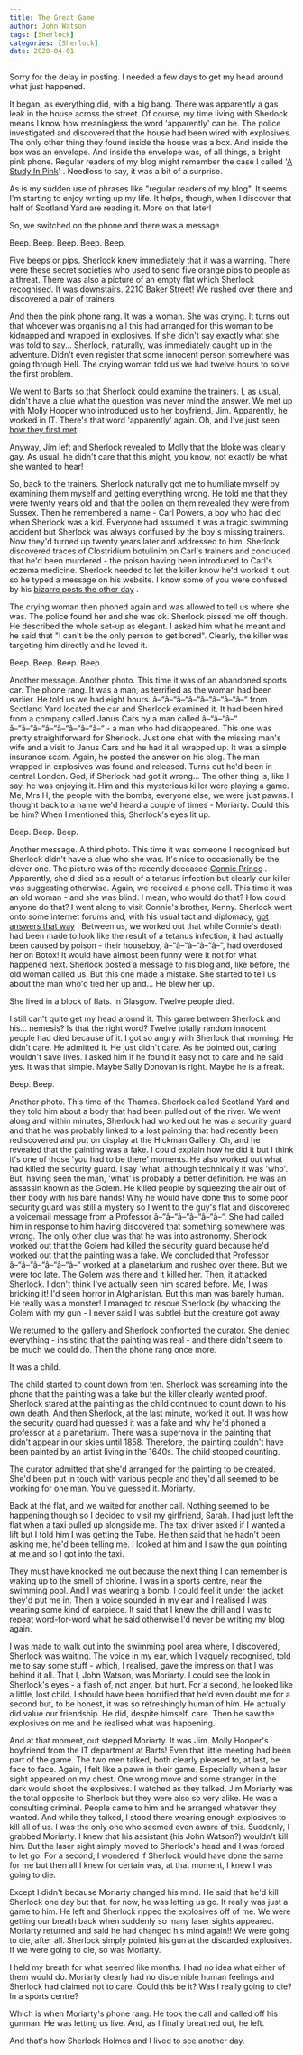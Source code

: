 ```yaml
---
title: The Great Game
author: John Watson
tags: [Sherlock]
categories: [Sherlock]
date: 2020-04-01 
---
```

Sorry for the delay in posting. I needed a few days to get my head around what just happened.

It began, as everything did, with a big bang. There was apparently a gas leak in the house across the street. Of course, my time living with Sherlock means I know how meaningless the word 'apparently' can be. The police investigated and discovered that the house had been wired with explosives. The only other thing they found inside the house was a box. And inside the box was an envelope. And inside the envelope was, of all things, a bright pink phone. Regular readers of my blog might remember the case I called '[A Study In Pink](http://www.johnwatsonblog.co.uk/blog/07february "A Study In Pink")' . Needless to say, it was a bit of a surprise.

As is my sudden use of phrases like "regular readers of my blog". It seems I'm starting to enjoy writing up my life. It helps, though, when I discover that half of Scotland Yard are reading it. More on that later!

So, we switched on the phone and there was a message.

Beep. Beep. Beep. Beep. Beep.

Five beeps or pips. Sherlock knew immediately that it was a warning. There were these secret societies who used to send five orange pips to people as a threat. There was also a picture of an empty flat which Sherlock recognised. It was downstairs. 221C Baker Street! We rushed over there and discovered a pair of trainers.

And then the pink phone rang. It was a woman. She was crying. It turns out that whoever was organising all this had arranged for this woman to be kidnapped and wrapped in explosives. If she didn't say exactly what she was told to say... Sherlock, naturally, was immediately caught up in the adventure. Didn't even register that some innocent person somewhere was going through Hell. The crying woman told us we had twelve hours to solve the first problem.

We went to Barts so that Sherlock could examine the trainers. I, as usual, didn't have a clue what the question was never mind the answer. We met up with Molly Hooper who introduced us to her boyfriend, Jim. Apparently, he worked in IT. There's that word 'apparently' again. Oh, and I've just seen [how they first met](http://www.mollyhooper.co.uk/blog/25march "how they first met") .

Anyway, Jim left and Sherlock revealed to Molly that the bloke was clearly gay. As usual, he didn't care that this might, you know, not exactly be what she wanted to hear!

So, back to the trainers. Sherlock naturally got me to humiliate myself by examining them myself and getting everything wrong. He told me that they were twenty years old and that the pollen on them revealed they were from Sussex. Then he remembered a name - Carl Powers, a boy who had died when Sherlock was a kid. Everyone had assumed it was a tragic swimming accident but Sherlock was always confused by the boy's missing trainers. Now they'd turned up twenty years later and addressed to him. Sherlock discovered traces of Clostridium botulinim on Carl's trainers and concluded that he'd been murdered - the poison having been introduced to Carl's eczema medicine. Sherlock needed to let the killer know he'd worked it out so he typed a message on his website. I know some of you were confused by his [bizarre posts the other day](http://www.thescienceofdeduction.co.uk/forum/page4 "bizarre posts the other day") .

The crying woman then phoned again and was allowed to tell us where she was. The police found her and she was ok. Sherlock pissed me off though. He described the whole set-up as elegant. I asked him what he meant and he said that "I can't be the only person to get bored". Clearly, the killer was targeting him directly and he loved it.

Beep. Beep. Beep. Beep.

Another message. Another photo. This time it was of an abandoned sports car. The phone rang. It was a man, as terrified as the woman had been earlier. He told us we had eight hours. â–“â–“â–“â–“â–“â–“â–“â–“ from Scotland Yard located the car and Sherlock examined it. It had been hired from a company called Janus Cars by a man called â–“â–“â–“ â–“â–“â–“â–“â–“â–“â–“â–“ - a man who had disappeared. This one was pretty straightforward for Sherlock. Just one chat with the missing man's wife and a visit to Janus Cars and he had it all wrapped up. It was a simple insurance scam. Again, he posted the answer on his blog. The man wrapped in explosives was found and released. Turns out he'd been in central London. God, if Sherlock had got it wrong... The other thing is, like I say, he was enjoying it. Him and this mysterious killer were playing a game. Me, Mrs H, the people with the bombs, everyone else, we were just pawns. I thought back to a name we'd heard a couple of times - Moriarty. Could this be him? When I mentioned this, Sherlock's eyes lit up.

Beep. Beep. Beep.

Another message. A third photo. This time it was someone I recognised but Sherlock didn't have a clue who she was. It's nice to occasionally be the clever one. The picture was of the recently deceased [Connie Prince](http://www.connieprince.co.uk/ "Connie Prince") . Apparently, she'd died as a result of a tetanus infection but clearly our killer was suggesting otherwise. Again, we received a phone call. This time it was an old woman - and she was blind. I mean, who would do that? How could anyone do that? I went along to visit Connie's brother, Kenny. Sherlock went onto some internet forums and, with his usual tact and diplomacy, [got answers that way]([链接地址](http://www.connieprince.co.uk/message-board) "got answers that way") . Between us, we worked out that while Connie's death had been made to look like the result of a tetanus infection, it had actually been caused by poison - their houseboy, â–“â–“â–“â–“â–“, had overdosed her on Botox! It would have almost been funny were it not for what happened next. Sherlock posted a message to his blog and, like before, the old woman called us. But this one made a mistake. She started to tell us about the man who'd tied her up and... He blew her up.

She lived in a block of flats. In Glasgow. Twelve people died.

I still can't quite get my head around it. This game between Sherlock and his... nemesis? Is that the right word? Twelve totally random innocent people had died because of it. I got so angry with Sherlock that morning. He didn't care. He admitted it. He just didn't care. As he pointed out, caring wouldn't save lives. I asked him if he found it easy not to care and he said yes. It was that simple. Maybe Sally Donovan is right. Maybe he is a freak.

Beep. Beep.

Another photo. This time of the Thames. Sherlock called Scotland Yard and they told him about a body that had been pulled out of the river. We went along and within minutes, Sherlock had worked out he was a security guard and that he was probably linked to a lost painting that had recently been rediscovered and put on display at the Hickman Gallery. Oh, and he revealed that the painting was a fake. I could explain how he did it but I think it's one of those 'you had to be there' moments. He also worked out what had killed the security guard. I say 'what' although technically it was 'who'. But, having seen the man, 'what' is probably a better definition. He was an assassin known as the Golem. He killed people by squeezing the air out of their body with his bare hands! Why he would have done this to some poor security guard was still a mystery so I went to the guy's flat and discovered a voicemail message from a Professor â–“â–“â–“â–“â–“â–“. She had called him in response to him having discovered that something somewhere was wrong. The only other clue was that he was into astronomy. Sherlock worked out that the Golem had killed the security guard because he'd worked out that the painting was a fake. We concluded that Professor â–“â–“â–“â–“â–“â–“ worked at a planetarium and rushed over there. But we were too late. The Golem was there and it killed her. Then, it attacked Sherlock. I don't think I've actually seen him scared before. Me, I was bricking it! I'd seen horror in Afghanistan. But this man was barely human. He really was a monster! I managed to rescue Sherlock (by whacking the Golem with my gun - I never said I was subtle) but the creature got away.

We returned to the gallery and Sherlock confronted the curator. She denied everything - insisting that the painting was real - and there didn't seem to be much we could do. Then the phone rang once more.

It was a child.

The child started to count down from ten. Sherlock was screaming into the phone that the painting was a fake but the killer clearly wanted proof. Sherlock stared at the painting as the child continued to count down to his own death. And then Sherlock, at the last minute, worked it out. It was how the security guard had guessed it was a fake and why he'd phoned a professor at a planetarium. There was a supernova in the painting that didn't appear in our skies until 1858. Therefore, the painting couldn't have been painted by an artist living in the 1640s. The child stopped counting.

The curator admitted that she'd arranged for the painting to be created. She'd been put in touch with various people and they'd all seemed to be working for one man. You've guessed it. Moriarty.

Back at the flat, and we waited for another call. Nothing seemed to be happening though so I decided to visit my girlfriend, Sarah. I had just left the flat when a taxi pulled up alongside me. The taxi driver asked if I wanted a lift but I told him I was getting the Tube. He then said that he hadn't been asking me, he'd been telling me. I looked at him and I saw the gun pointing at me and so I got into the taxi.

They must have knocked me out because the next thing I can remember is waking up to the smell of chlorine. I was in a sports centre, near the swimming pool. And I was wearing a bomb. I could feel it under the jacket they'd put me in. Then a voice sounded in my ear and I realised I was wearing some kind of earpiece. It said that I knew the drill and I was to repeat word-for-word what he said otherwise I'd never be writing my blog again.

I was made to walk out into the swimming pool area where, I discovered, Sherlock was waiting. The voice in my ear, which I vaguely recognised, told me to say some stuff - which, I realised, gave the impression that I was behind it all. That I, John Watson, was Moriarty. I could see the look in Sherlock's eyes - a flash of, not anger, but hurt. For a second, he looked like a little, lost child. I should have been horrified that he'd even doubt me for a second but, to be honest, it was so refreshingly human of him. He actually did value our friendship. He did, despite himself, care. Then he saw the explosives on me and he realised what was happening.

And at that moment, out stepped Moriarty. It was Jim. Molly Hooper's boyfriend from the IT department at Barts! Even that little meeting had been part of the game. The two men talked, both clearly pleased to, at last, be face to face. Again, I felt like a pawn in their game. Especially when a laser sight appeared on my chest. One wrong move and some stranger in the dark would shoot the explosives. I watched as they talked. Jim Moriarty was the total opposite to Sherlock but they were also so very alike. He was a consulting criminal. People came to him and he arranged whatever they wanted. And while they talked, I stood there wearing enough explosives to kill all of us. I was the only one who seemed even aware of this. Suddenly, I grabbed Moriarty. I knew that his assistant (his John Watson?) wouldn't kill him. But the laser sight simply moved to Sherlock's head and I was forced to let go. For a second, I wondered if Sherlock would have done the same for me but then all I knew for certain was, at that moment, I knew I was going to die.

Except I didn't because Moriarty changed his mind. He said that he'd kill Sherlock one day but that, for now, he was letting us go. It really was just a game to him. He left and Sherlock ripped the explosives off of me. We were getting our breath back when suddenly so many laser sights appeared. Moriarty returned and said he had changed his mind again!! We were going to die, after all. Sherlock simply pointed his gun at the discarded explosives. If we were going to die, so was Moriarty.

I held my breath for what seemed like months. I had no idea what either of them would do. Moriarty clearly had no discernible human feelings and Sherlock had claimed not to care. Could this be it? Was I really going to die? In a sports centre?

Which is when Moriarty's phone rang. He took the call and called off his gunman. He was letting us live. And, as I finally breathed out, he left.

And that's how Sherlock Holmes and I lived to see another day.